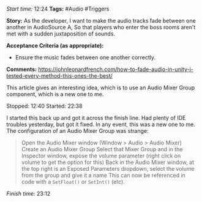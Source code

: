 
*Start time:* 12:24
**Tags:** #Audio #Triggers 

**Story:** 
As the developer, I want to make the audio tracks fade between one another in AudioSource A,
So that players who enter the boss rooms aren't met with a sudden juxtaposition of sounds.

**Acceptance Criteria (as appropriate):**
- Ensure the music fades between one another correctly.

**Comments:** 
https://johnleonardfrench.com/how-to-fade-audio-in-unity-i-tested-every-method-this-ones-the-best/

This article gives an interesting idea, which is to use an Audio Mixer Group component, which is a new one to me.

Stopped: 12:40
Started: 22:38

I started this back up and got it across the finish line. Had plenty of IDE troubles yesterday, but got it fixed. In any event, this was a new one to me. The configuration of an Audio Mixer Group was strange:

> Open the Audio Mixer window (Window > Audio > Audio Mixer)
> Create an Audio Mixer Group
> Select that Mixer Group and in the Inspector window, expose the volume parameter (right click on volume to get the option for this)
> Back in the Audio Mixer window, at the top right is an Exposed Parameters dropdown, select the volume from the group and give it a name
> This can now be referenced in code with a `SetFloat()` or `SetInt()` (etc).

*Finish time:* 23:12